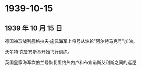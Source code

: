# 1939-10-15

## 1939 年 10 月 15 日

德国袖珍战列舰格拉夫·施佩海军上将号从油轮"阿尔特马克号"加油。

沃尔特·克鲁宾斯基开始飞行训练。

英国皇家海军坎伯兰号恢复里约热内卢和布宜诺斯艾利斯之间的巡逻

